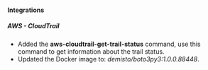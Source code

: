 
#### Integrations

##### AWS - CloudTrail

- Added the **aws-cloudtrail-get-trail-status** command, use this command to get information about the trail status.
- Updated the Docker image to: *demisto/boto3py3:1.0.0.88448*.
